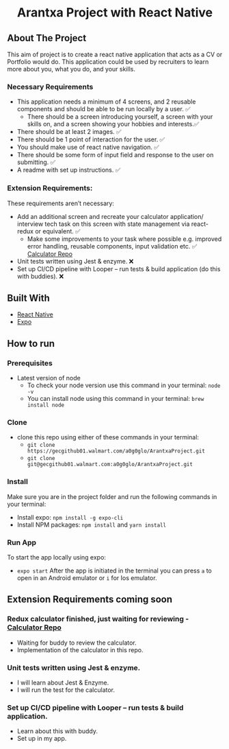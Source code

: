 <p align="center">
  <h1 align="center">Arantxa Project with React Native</h3>
</p>

<!-- ABOUT THE PROJECT -->

## About The Project

This aim of project is to create a react native application that acts as a CV or Portfolio would do. This application could be used by recruiters to learn more about you, what you do, and your skills.

### Necessary Requirements

- This application needs a minimum of 4 screens, and 2 reusable components and should be able to be run locally by a user. ✅
  - There should be a screen introducing yourself, a screen with your skills on, and a screen showing your hobbies and interests.✅
- There should be at least 2 images. ✅
- There should be 1 point of interaction for the user. ✅
- You should make use of react native navigation. ✅
- There should be some form of input field and response to the user on submitting. ✅
- A readme with set up instructions. ✅

### Extension Requirements:

These requirements aren’t necessary:

- Add an additional screen and recreate your calculator application/ interview tech task on this screen with state management via react-redux or equivalent. ✅
  - Make some improvements to your task where possible e.g. improved error handling, reusable components, input validation etc. ✅ [Calculator Repo](https://gecgithub01.walmart.com/a0g0glo/Calculator)
- Unit tests written using Jest & enzyme. ❌
- Set up CI/CD pipeline with Looper – run tests & build application (do this with buddies). ❌

## Built With
- [React Native](https://reactnative.dev)
- [Expo](https://expo.dev)

## How to run

### Prerequisites
- Latest version of node 
  - To check your node version use this command in your terminal: `node -v`
  - You can install node using this command in your terminal: `brew install node`
  
### Clone
- clone this repo using either of these commands in your terminal:
  - `git clone https://gecgithub01.walmart.com/a0g0glo/ArantxaProject.git`
  - `git clone git@gecgithub01.walmart.com:a0g0glo/ArantxaProject.git`
  
### Install

Make sure you are in the project folder and run the following commands in your terminal:
- Install expo:
  `npm install -g expo-cli`
- Install NPM packages:
  `npm install` and `yarn install`
  
### Run App

To start the app locally using expo:
  - `expo start`
After the app is initiated in the terminal you can press `a` to open in an Android emulator or `i` for Ios emulator.

## Extension Requirements coming soon

### Redux calculator finished, just waiting for reviewing - [Calculator Repo](https://gecgithub01.walmart.com/a0g0glo/Calculator)
- Waiting for buddy to review the calculator.
- Implementation of the calculator in this repo.
### Unit tests written using Jest & enzyme.
- I will learn about Jest & Enzyme.
- I will run the test for the calculator.
### Set up CI/CD pipeline with Looper – run tests & build application.
- Learn about this with buddy.
- Set up in my app.

